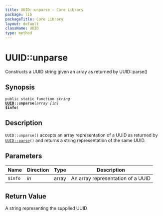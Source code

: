 ```yaml
---
title: UUID::unparse — Core Library
package: lib
packageTitle: Core Library
layout: default
className: UUID
type: method
---
```


# UUID::unparse

Constructs a UUID string given an array as returned by UUID::parse()

## Synopsis

<code>public static function <i>string</i> <b><a href="UUID">UUID</a>::unparse</b>(<i>array</i> <i>[in]</i> <b>$info</b>)</code>

## Description

`UUID::unparse()` accepts an array representation of a UUID as returned by
<code><a href="UUID%3A%3Aparse">UUID::parse</a>()</code> and returns a string representation of the same UUID.

## Parameters

<table>
  <thead>
    <tr>
      <th>Name</th>
      <th>Direction</th>
      <th>Type</th>
      <th>Description</th>
    </tr>
  </thead>
  <tbody>
    <tr>
      <td><code>$info</code>
      <td><i>in</i></td>
      <td>array</td>
      <td>
An array representation of a UUID
      </td>
    </tr>
  </tbody>
</table>

## Return Value

A string representing the supplied UUID

